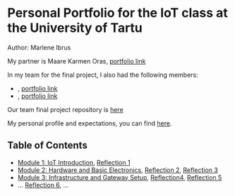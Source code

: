 # Personal Portfolio for the IoT class at the University of Tartu

Author: Marlene Ibrus

My partner is Maare Karmen Oras, [portfolio link](https://github.com/maarekarmenoras/iot-portfolio)

In my team for the final project, I also had the following members:
- <replace these pointy brackets with their full name>, [portfolio link](https://github.com/partner/iot-portfolio)
- <replace these pointy brackets with their full name>, [portfolio link](https://github.com/partner/iot-portfolio)

Our team final project repository is [here](https://github.com/somewhere/final-iot-project)

My personal profile and expectations, you can find [here](Module01/README.md#task-personal-profile).

## Table of Contents

- [Module 1: IoT Introduction](Module01/README.md), 
  [Reflection 1](Reflections/ref01.md)
- [Module 2: Hardware and Basic Electronics](Module02/README.md),
  [Reflection 2](Reflections/ref02.md), [Reflection 3](Reflections/ref03.md)
- [Module 3: Infrastructure and Gateway Setup](https://github.com/marleneibrus/iot-portfolio/blob/main/Module03/README.md),
  [Reflection4](https://github.com/marleneibrus/iot-portfolio/blob/main/Reflections/ref04.md), [Reflection 5](https://github.com/marleneibrus/iot-portfolio/blob/main/Reflections/ref05.md)
- … [Reflection 6](https://github.com/marleneibrus/iot-portfolio/blob/main/Reflections/ref06.md), …

